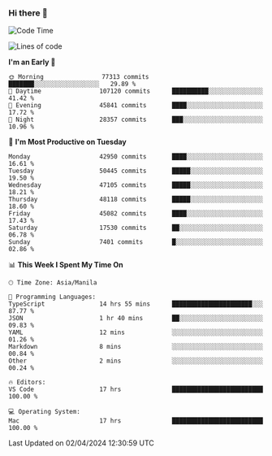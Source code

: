 ### Hi there 👋

<!--START_SECTION:waka-->
![Code Time](http://img.shields.io/badge/Code%20Time-5%2C009%20hrs%2041%20mins-blue)

![Lines of code](https://img.shields.io/badge/From%20Hello%20World%20I%27ve%20Written-116.8%20million%20lines%20of%20code-blue)

**I'm an Early 🐤** 

```text
🌞 Morning                77313 commits       ███████░░░░░░░░░░░░░░░░░░   29.89 % 
🌆 Daytime                107120 commits      ██████████░░░░░░░░░░░░░░░   41.42 % 
🌃 Evening                45841 commits       ████░░░░░░░░░░░░░░░░░░░░░   17.72 % 
🌙 Night                  28357 commits       ███░░░░░░░░░░░░░░░░░░░░░░   10.96 % 
```
📅 **I'm Most Productive on Tuesday** 

```text
Monday                   42950 commits       ████░░░░░░░░░░░░░░░░░░░░░   16.61 % 
Tuesday                  50445 commits       █████░░░░░░░░░░░░░░░░░░░░   19.50 % 
Wednesday                47105 commits       █████░░░░░░░░░░░░░░░░░░░░   18.21 % 
Thursday                 48118 commits       █████░░░░░░░░░░░░░░░░░░░░   18.60 % 
Friday                   45082 commits       ████░░░░░░░░░░░░░░░░░░░░░   17.43 % 
Saturday                 17530 commits       ██░░░░░░░░░░░░░░░░░░░░░░░   06.78 % 
Sunday                   7401 commits        █░░░░░░░░░░░░░░░░░░░░░░░░   02.86 % 
```


📊 **This Week I Spent My Time On** 

```text
🕑︎ Time Zone: Asia/Manila

💬 Programming Languages: 
TypeScript               14 hrs 55 mins      ██████████████████████░░░   87.77 % 
JSON                     1 hr 40 mins        ██░░░░░░░░░░░░░░░░░░░░░░░   09.83 % 
YAML                     12 mins             ░░░░░░░░░░░░░░░░░░░░░░░░░   01.26 % 
Markdown                 8 mins              ░░░░░░░░░░░░░░░░░░░░░░░░░   00.84 % 
Other                    2 mins              ░░░░░░░░░░░░░░░░░░░░░░░░░   00.24 % 

🔥 Editors: 
VS Code                  17 hrs              █████████████████████████   100.00 % 

💻 Operating System: 
Mac                      17 hrs              █████████████████████████   100.00 % 
```


 Last Updated on 02/04/2024 12:30:59 UTC
<!--END_SECTION:waka-->


<!--
**rad182/rad182** is a ✨ _special_ ✨ repository because its `README.md` (this file) appears on your GitHub profile.

Here are some ideas to get you started:

- 🔭 I’m currently working on ...
- 🌱 I’m currently learning ...
- 👯 I’m looking to collaborate on ...
- 🤔 I’m looking for help with ...
- 💬 Ask me about ...
- 📫 How to reach me: ...
- 😄 Pronouns: ...
- ⚡ Fun fact: ...
-->
